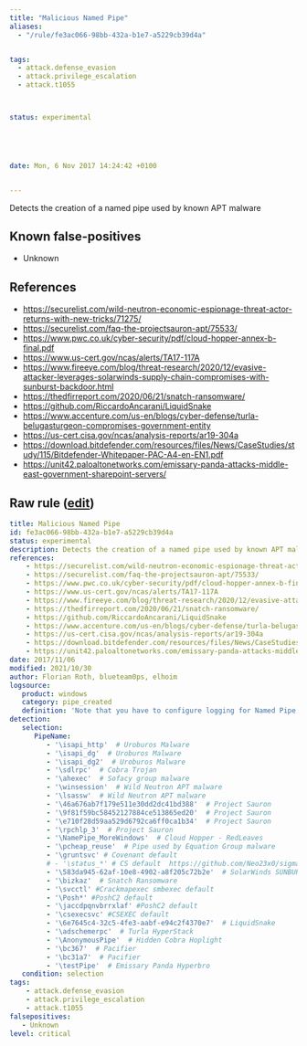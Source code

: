 ```yaml
---
title: "Malicious Named Pipe"
aliases:
  - "/rule/fe3ac066-98bb-432a-b1e7-a5229cb39d4a"


tags:
  - attack.defense_evasion
  - attack.privilege_escalation
  - attack.t1055



status: experimental





date: Mon, 6 Nov 2017 14:24:42 +0100


---
```


Detects the creation of a named pipe used by known APT malware

<!--more-->


## Known false-positives

* Unknown



## References

* https://securelist.com/wild-neutron-economic-espionage-threat-actor-returns-with-new-tricks/71275/
* https://securelist.com/faq-the-projectsauron-apt/75533/
* https://www.pwc.co.uk/cyber-security/pdf/cloud-hopper-annex-b-final.pdf
* https://www.us-cert.gov/ncas/alerts/TA17-117A
* https://www.fireeye.com/blog/threat-research/2020/12/evasive-attacker-leverages-solarwinds-supply-chain-compromises-with-sunburst-backdoor.html
* https://thedfirreport.com/2020/06/21/snatch-ransomware/
* https://github.com/RiccardoAncarani/LiquidSnake
* https://www.accenture.com/us-en/blogs/cyber-defense/turla-belugasturgeon-compromises-government-entity
* https://us-cert.cisa.gov/ncas/analysis-reports/ar19-304a
* https://download.bitdefender.com/resources/files/News/CaseStudies/study/115/Bitdefender-Whitepaper-PAC-A4-en-EN1.pdf
* https://unit42.paloaltonetworks.com/emissary-panda-attacks-middle-east-government-sharepoint-servers/


## Raw rule ([edit](https://github.com/SigmaHQ/sigma/edit/master/rules/windows/pipe_created/pipe_created_mal_namedpipes.yml))
```yaml
title: Malicious Named Pipe
id: fe3ac066-98bb-432a-b1e7-a5229cb39d4a
status: experimental
description: Detects the creation of a named pipe used by known APT malware
references:
    - https://securelist.com/wild-neutron-economic-espionage-threat-actor-returns-with-new-tricks/71275/
    - https://securelist.com/faq-the-projectsauron-apt/75533/
    - https://www.pwc.co.uk/cyber-security/pdf/cloud-hopper-annex-b-final.pdf
    - https://www.us-cert.gov/ncas/alerts/TA17-117A
    - https://www.fireeye.com/blog/threat-research/2020/12/evasive-attacker-leverages-solarwinds-supply-chain-compromises-with-sunburst-backdoor.html
    - https://thedfirreport.com/2020/06/21/snatch-ransomware/
    - https://github.com/RiccardoAncarani/LiquidSnake
    - https://www.accenture.com/us-en/blogs/cyber-defense/turla-belugasturgeon-compromises-government-entity
    - https://us-cert.cisa.gov/ncas/analysis-reports/ar19-304a
    - https://download.bitdefender.com/resources/files/News/CaseStudies/study/115/Bitdefender-Whitepaper-PAC-A4-en-EN1.pdf
    - https://unit42.paloaltonetworks.com/emissary-panda-attacks-middle-east-government-sharepoint-servers/
date: 2017/11/06
modified: 2021/10/30
author: Florian Roth, blueteam0ps, elhoim
logsource:
   product: windows
   category: pipe_created
   definition: 'Note that you have to configure logging for Named Pipe Events in Sysmon config (Event ID 17 and Event ID 18). The basic configuration is in popular sysmon configuration (https://github.com/SwiftOnSecurity/sysmon-config), but it is worth verifying. You can also use other repo, e.g. https://github.com/Neo23x0/sysmon-config, https://github.com/olafhartong/sysmon-modular. How to test detection? You can check powershell script from this site https://svch0st.medium.com/guide-to-named-pipes-and-hunting-for-cobalt-strike-pipes-dc46b2c5f575'
detection:
   selection:
      PipeName: 
         - '\isapi_http'  # Uroburos Malware
         - '\isapi_dg'  # Uroburos Malware 
         - '\isapi_dg2'  # Uroburos Malware
         - '\sdlrpc'  # Cobra Trojan
         - '\ahexec'  # Sofacy group malware
         - '\winsession'  # Wild Neutron APT malware 
         - '\lsassw'  # Wild Neutron APT malware 
         - '\46a676ab7f179e511e30dd2dc41bd388'  # Project Sauron 
         - '\9f81f59bc58452127884ce513865ed20'  # Project Sauron
         - '\e710f28d59aa529d6792ca6ff0ca1b34'  # Project Sauron 
         - '\rpchlp_3'  # Project Sauron 
         - '\NamePipe_MoreWindows'  # Cloud Hopper - RedLeaves 
         - '\pcheap_reuse'  # Pipe used by Equation Group malware
         - '\gruntsvc' # Covenant default 
         # - '\status_*' # CS default  https://github.com/Neo23x0/sigma/issues/253
         - '\583da945-62af-10e8-4902-a8f205c72b2e'  # SolarWinds SUNBURST malware 
         - '\bizkaz'  # Snatch Ransomware 
         - '\svcctl' #Crackmapexec smbexec default 
         - '\Posh*' #PoshC2 default 
         - '\jaccdpqnvbrrxlaf' #PoshC2 default 
         - '\csexecsvc' #CSEXEC default
         - '\6e7645c4-32c5-4fe3-aabf-e94c2f4370e7'  # LiquidSnake 
         - '\adschemerpc'  # Turla HyperStack 
         - '\AnonymousPipe'  # Hidden Cobra Hoplight
         - '\bc367'  # Pacifier 
         - '\bc31a7'  # Pacifier 
         - '\testPipe'  # Emissary Panda Hyperbro 
   condition: selection
tags:
    - attack.defense_evasion
    - attack.privilege_escalation
    - attack.t1055
falsepositives:
   - Unknown
level: critical

```

